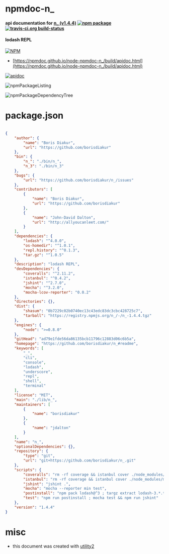 # npmdoc-n_

#### api documentation for  [n_ (v1.4.4)](https://github.com/borisdiakur/n_#readme)  [![npm package](https://img.shields.io/npm/v/npmdoc-n_.svg?style=flat-square)](https://www.npmjs.org/package/npmdoc-n_) [![travis-ci.org build-status](https://api.travis-ci.org/npmdoc/node-npmdoc-n_.svg)](https://travis-ci.org/npmdoc/node-npmdoc-n_)

#### lodash REPL

[![NPM](https://nodei.co/npm/n_.png?downloads=true&downloadRank=true&stars=true)](https://www.npmjs.com/package/n_)

- [https://npmdoc.github.io/node-npmdoc-n_/build/apidoc.html](https://npmdoc.github.io/node-npmdoc-n_/build/apidoc.html)

[![apidoc](https://npmdoc.github.io/node-npmdoc-n_/build/screenCapture.buildCi.browser.%252Ftmp%252Fbuild%252Fapidoc.html.png)](https://npmdoc.github.io/node-npmdoc-n_/build/apidoc.html)

![npmPackageListing](https://npmdoc.github.io/node-npmdoc-n_/build/screenCapture.npmPackageListing.svg)

![npmPackageDependencyTree](https://npmdoc.github.io/node-npmdoc-n_/build/screenCapture.npmPackageDependencyTree.svg)



# package.json

```json

{
    "author": {
        "name": "Boris Diakur",
        "url": "https://github.com/borisdiakur"
    },
    "bin": {
        "n_": "./bin/n_",
        "n_3": "./bin/n_3"
    },
    "bugs": {
        "url": "https://github.com/borisdiakur/n_/issues"
    },
    "contributors": [
        {
            "name": "Boris Diakur",
            "url": "https://github.com/borisdiakur"
        },
        {
            "name": "John-David Dalton",
            "url": "http://allyoucanleet.com/"
        }
    ],
    "dependencies": {
        "lodash": "^4.0.0",
        "os-homedir": "^1.0.1",
        "repl.history": "^0.1.3",
        "tar.gz": "^1.0.5"
    },
    "description": "lodash REPL",
    "devDependencies": {
        "coveralls": "^2.11.2",
        "istanbul": "^0.4.2",
        "jshint": "^2.7.0",
        "mocha": "^3.2.0",
        "mocha-lcov-reporter": "0.0.2"
    },
    "directories": {},
    "dist": {
        "shasum": "0b7229c02b0740ec13c43edc83dc3cbc428725c7",
        "tarball": "https://registry.npmjs.org/n_/-/n_-1.4.4.tgz"
    },
    "engines": {
        "node": ">=0.8.0"
    },
    "gitHead": "ad79e1fde56da86135bcb11796c12883d06c6b5a",
    "homepage": "https://github.com/borisdiakur/n_#readme",
    "keywords": [
        "_",
        "cli",
        "console",
        "lodash",
        "underscore",
        "repl",
        "shell",
        "terminal"
    ],
    "license": "MIT",
    "main": "./lib/n_",
    "maintainers": [
        {
            "name": "borisdiakur"
        },
        {
            "name": "jdalton"
        }
    ],
    "name": "n_",
    "optionalDependencies": {},
    "repository": {
        "type": "git",
        "url": "git+https://github.com/borisdiakur/n_.git"
    },
    "scripts": {
        "coveralls": "rm -rf coverage && istanbul cover ./node_modules/mocha/bin/_mocha --report lcovonly -- -R spec && cat ./coverage/lcov.info | ./node_modules/coveralls/bin/coveralls.js && rm -rf ./coverage",
        "istanbul": "rm -rf coverage && istanbul cover ./node_modules/mocha/bin/_mocha --report html && open coverage/lib/n_.js.html",
        "jshint": "jshint .",
        "mocha": "mocha --reporter min test",
        "postinstall": "npm pack lodash@^3 ; targz extract lodash-3.*.tgz extraneous/lodash3",
        "test": "npm run postinstall ; mocha test && npm run jshint"
    },
    "version": "1.4.4"
}
```



# misc
- this document was created with [utility2](https://github.com/kaizhu256/node-utility2)
